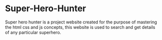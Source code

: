 # Super-Hero-Hunter
Super hero hunter is a project website created for the purpose of mastering the html css and js concepts, this website is used to search and get details  of any particular superhero.
